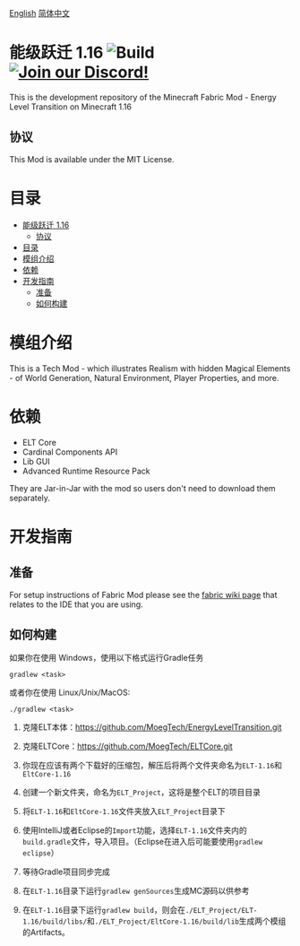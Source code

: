 [English](README.md)  [简体中文](README-zh_cn.md)

# 能级跃迁 1.16 ![Build](https://github.com/MoegTech/EnergyLevelTransition/workflows/ELT%20Snapshot%20Build/badge.svg) [![Join our Discord!](https://img.shields.io/badge/Discord-Join%20Us-blue)](https://discord.gg/BWn6E94)

This is the development repository of the Minecraft Fabric Mod - Energy Level Transition on Minecraft 1.16

## 协议

This Mod is available under the MIT License. 

# 目录

- [能级跃迁 1.16](#能级跃迁-116)
  - [协议](#协议)
- [目录](#目录)
- [模组介绍](#模组介绍)
- [依赖](#依赖)
- [开发指南](#开发指南)
  - [准备](#准备)
  - [如何构建](#如何构建)
  
# 模组介绍

This is a Tech Mod - which illustrates Realism with hidden Magical Elements - of World Generation, Natural Environment, Player Properties, and more. 

# 依赖

- ELT Core
- Cardinal Components API
- Lib GUI
- Advanced Runtime Resource Pack

They are Jar-in-Jar with the mod so users don't need to download them separately. 

# 开发指南

## 准备

For setup instructions of Fabric Mod please see the [fabric wiki page](https://fabricmc.net/wiki/tutorial:setup) that relates to the IDE that you are using.

## 如何构建

如果你在使用 Windows，使用以下格式运行Gradle任务

```gradlew <task>```

或者你在使用 Linux/Unix/MacOS:

```./gradlew <task>```

1. 克隆ELT本体：https://github.com/MoegTech/EnergyLevelTransition.git

2. 克隆ELTCore：https://github.com/MoegTech/ELTCore.git

3. 你现在应该有两个下载好的压缩包，解压后将两个文件夹命名为`ELT-1.16`和`EltCore-1.16`

4. 创建一个新文件夹，命名为`ELT_Project`，这将是整个ELT的项目目录

5. 将`ELT-1.16`和`EltCore-1.16`文件夹放入`ELT_Project`目录下

6. 使用IntelliJ或者Eclipse的`Import`功能，选择`ELT-1.16`文件夹内的`build.gradle`文件，导入项目。（Eclipse在进入后可能要使用`gradlew eclipse`）

7. 等待Gradle项目同步完成

8. 在`ELT-1.16`目录下运行`gradlew genSources`生成MC源码以供参考

9. 在`ELT-1.16`目录下运行`gradlew build`，则会在`./ELT_Project/ELT-1.16/build/libs/`和`./ELT_Project/EltCore-1.16/build/lib`生成两个模组的Artifacts。
